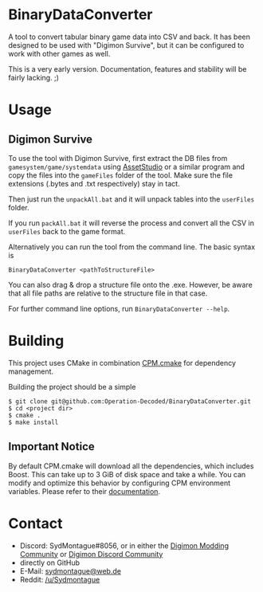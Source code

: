 # BinaryDataConverter

A tool to convert tabular binary game data into CSV and back. 
It has been designed to be used with "Digimon Survive", but it can be configured to work with other games as well.

This is a very early version. Documentation, features and stability will be fairly lacking. ;)

# Usage

## Digimon Survive

To use the tool with Digimon Survive, first extract the DB files from `gamesystem/game/systemdata` using [AssetStudio](https://github.com/Perfare/AssetStudio) or a similar program and copy the files into the `gameFiles` folder of the tool. Make sure the file extensions (.bytes and .txt respectively) stay in tact.

Then just run the `unpackAll.bat` and it will unpack tables into the `userFiles` folder.

If you run `packAll.bat` it will reverse the process and convert all the CSV in `userFiles` back to the game format.

Alternatively you can run the tool from the command line. The basic syntax is
```
BinaryDataConverter <pathToStructureFile>
```

You can also drag & drop a structure file onto the .exe. However, be aware that all file paths are relative to the structure file in that case.

For further command line options, run `BinaryDataConverter --help`.


# Building

This project uses CMake in combination [CPM.cmake](https://github.com/cpm-cmake/CPM.cmake) for dependency management.

Building the project should be a simple

```
$ git clone git@github.com:Operation-Decoded/BinaryDataConverter.git
$ cd <project dir>
$ cmake .
$ make install
```

## Important Notice
By default CPM.cmake will download all the dependencies, which includes Boost. This can take up to 3 GiB of disk space and take a while.
You can modify and optimize this behavior by configuring CPM environment variables. Please refer to their [documentation](https://github.com/cpm-cmake/CPM.cmake#Options).


# Contact
* Discord: SydMontague#8056, or in either the [Digimon Modding Community](https://discord.gg/cb5AuxU6su) or [Digimon Discord Community](https://discord.gg/0VODO3ww0zghqOCO)
* directly on GitHub
* E-Mail: sydmontague@web.de
* Reddit: [/u/Sydmontague](https://reddit.com/u/sydmontague)
